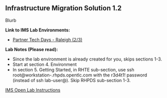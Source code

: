 
Infrastructure Migration Solution 1.2
---------------------------------------------------------------------

Blurb

**Link to IMS Lab Environments:**
- [Partner Tech Days - Raleigh (2/3)](https://example.com)

**Lab Notes (Please read):**
- Since the lab environment is already created for you, skips sections 1-3. 
- Start at section 4. Environment
- In section 5. Getting Started, in RHTE sub-section, use ssh root@workstation-<YOUR GUID>.rhpds.opentlc.com with the r3d4t1! password (instead of ssh lab-user@). Skip RHPDS sub-section 1-3.

[IMS Open Lab Instructions](https://github.com/RedHatDemos/RHS-Infrastructure_Migration/blob/ims_1.2/doc/lab1.adoc) 




